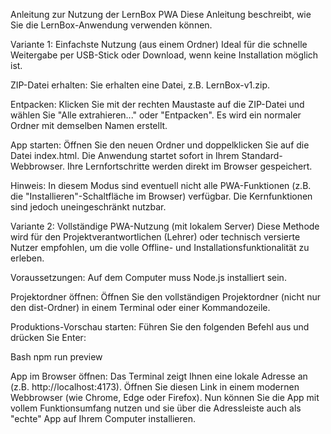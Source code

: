 Anleitung zur Nutzung der LernBox PWA
Diese Anleitung beschreibt, wie Sie die LernBox-Anwendung verwenden können.

Variante 1: Einfachste Nutzung (aus einem Ordner)
Ideal für die schnelle Weitergabe per USB-Stick oder Download, wenn keine Installation möglich ist.

ZIP-Datei erhalten: Sie erhalten eine Datei, z.B. LernBox-v1.zip.

Entpacken: Klicken Sie mit der rechten Maustaste auf die ZIP-Datei und wählen Sie "Alle extrahieren..." oder "Entpacken". Es wird ein normaler Ordner mit demselben Namen erstellt.

App starten: Öffnen Sie den neuen Ordner und doppelklicken Sie auf die Datei index.html. Die Anwendung startet sofort in Ihrem Standard-Webbrowser. Ihre Lernfortschritte werden direkt im Browser gespeichert.

Hinweis: In diesem Modus sind eventuell nicht alle PWA-Funktionen (z.B. die "Installieren"-Schaltfläche im Browser) verfügbar. Die Kernfunktionen sind jedoch uneingeschränkt nutzbar.

Variante 2: Vollständige PWA-Nutzung (mit lokalem Server)
Diese Methode wird für den Projektverantwortlichen (Lehrer) oder technisch versierte Nutzer empfohlen, um die volle Offline- und Installationsfunktionalität zu erleben.

Voraussetzungen: Auf dem Computer muss Node.js installiert sein.

Projektordner öffnen: Öffnen Sie den vollständigen Projektordner (nicht nur den dist-Ordner) in einem Terminal oder einer Kommandozeile.

Produktions-Vorschau starten: Führen Sie den folgenden Befehl aus und drücken Sie Enter:

Bash
npm run preview

App im Browser öffnen: Das Terminal zeigt Ihnen eine lokale Adresse an (z.B. http://localhost:4173). Öffnen Sie diesen Link in einem modernen Webbrowser (wie Chrome, Edge oder Firefox). Nun können Sie die App mit vollem Funktionsumfang nutzen und sie über die Adressleiste auch als "echte" App auf Ihrem Computer installieren.